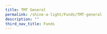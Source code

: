 ```yaml
---
title: TMT General
permalink: /shine-a-light/Funds/TMT-general
description: ""
third_nav_title: Funds
---
```

